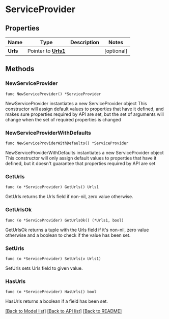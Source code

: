 # ServiceProvider

## Properties

Name | Type | Description | Notes
------------ | ------------- | ------------- | -------------
**Urls** | Pointer to [**Urls1**](Urls1.md) |  | [optional] 

## Methods

### NewServiceProvider

`func NewServiceProvider() *ServiceProvider`

NewServiceProvider instantiates a new ServiceProvider object
This constructor will assign default values to properties that have it defined,
and makes sure properties required by API are set, but the set of arguments
will change when the set of required properties is changed

### NewServiceProviderWithDefaults

`func NewServiceProviderWithDefaults() *ServiceProvider`

NewServiceProviderWithDefaults instantiates a new ServiceProvider object
This constructor will only assign default values to properties that have it defined,
but it doesn't guarantee that properties required by API are set

### GetUrls

`func (o *ServiceProvider) GetUrls() Urls1`

GetUrls returns the Urls field if non-nil, zero value otherwise.

### GetUrlsOk

`func (o *ServiceProvider) GetUrlsOk() (*Urls1, bool)`

GetUrlsOk returns a tuple with the Urls field if it's non-nil, zero value otherwise
and a boolean to check if the value has been set.

### SetUrls

`func (o *ServiceProvider) SetUrls(v Urls1)`

SetUrls sets Urls field to given value.

### HasUrls

`func (o *ServiceProvider) HasUrls() bool`

HasUrls returns a boolean if a field has been set.


[[Back to Model list]](../README.md#documentation-for-models) [[Back to API list]](../README.md#documentation-for-api-endpoints) [[Back to README]](../README.md)


